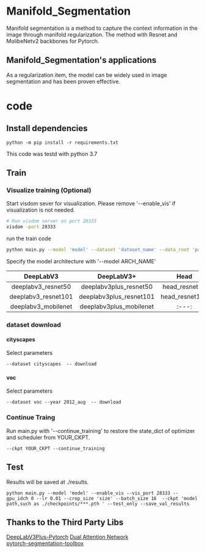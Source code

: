 # Manifold_Segmentation
Manifold segmentation is a method to capture the context information in the image through manifold regularization. The method with Resnet and MolibeNetv2 backbones for Pytorch.

## Manifold_Segmentation's applications
As a regularization item, the model can be widely used in image segmentation and has been proven effective.

# code
## Install dependencies
```
python -m pip install -r requirements.txt
```
This code was testd with python 3.7

## Train
### Visualize training (Optional)
Start visdom sever for visualization. Please remove '--enable_vis' if visualization is not needed. 
```bash
# Run visdom server on port 28333
visdom -port 28333
```
run the train code
```bash
python main.py --model 'model' --dataset 'dataset_name' --data_root 'path' --enable_vis --vis_port 28333 --gpu_id 0 --lr 0.01 --crop_size 'size' --batch_size 16 --download
```
Specify the model architecture with '--model ARCH_NAME'

| DeepLabV3    |  DeepLabV3+        | Head| Doubleattention|
| :---: | :---:     | :---:  |:---:  |
|deeplabv3_resnet50|deeplabv3plus_resnet50|head_resnet50 |doubleattention_resnet50|
|deeplabv3_resnet101|deeplabv3plus_resnet101|head_resnet101 |doubleattention_resnet101|
|deeplabv3_mobilenet|deeplabv3plus_mobilenet |:---:  |:---:  |

### dataset download
#### cityscapes
Select parameters
```
--dataset cityscapes  -- download
```
#### voc
Select parameters
```
--dataset voc --year 2012_aug  -- download
```

### Continue Traing
Run main.py with '--continue_training' to restore the state_dict of optimizer and scheduler from YOUR_CKPT.
```
--ckpt YOUR_CKPT --continue_training
```

## Test
Results will be saved at ./results.
```
python main.py --model 'model' --enable_vis --vis_port 28333 --gpu_idch 0 --lr 0.01 --crop_size 'size' --batch_size 16  --ckpt 'model path,such as ./checkpoints/***.pth ' --test_only --save_val_results
```

## Thanks to the Third Party Libs

[DeepLabV3Plus-Pytorch](https://github.com/VainF/DeepLabV3Plus-Pytorch)
[Dual Attention Network](https://github.com/junfu1115/DANet)  
[pytorch-segmentation-toolbox](https://github.com/speedinghzl/pytorch-segmentation-toolbox)
